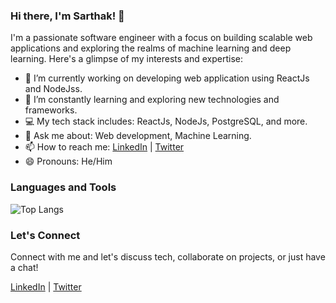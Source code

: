 ### Hi there, I'm Sarthak! 👋

I'm a passionate software engineer with a focus on building scalable web applications and exploring the realms of machine learning and deep learning. Here's a glimpse of my interests and expertise:

- 🔭 I’m currently working on developing web application using ReactJs and NodeJss.
- 🌱 I’m constantly learning and exploring new technologies and frameworks.
- 💻 My tech stack includes: ReactJs, NodeJs, PostgreSQL, and more.
- 💬 Ask me about: Web development, Machine Learning.
- 📫 How to reach me: [LinkedIn](https://linkedin.com/in/sarthak-wagh-6a4169191) | [Twitter](https://twitter.com/_fotuwala_mh15)
- 😄 Pronouns: He/Him








### Languages and Tools

![Top Langs](https://github-readme-stats.vercel.app/api/top-langs/?username=sarthakwagh16&layout=compact)

### Let's Connect

Connect with me and let's discuss tech, collaborate on projects, or just have a chat!

[LinkedIn](https://www.linkedin.com/in/yourusername/) | [Twitter](https://twitter.com/yourusername)

